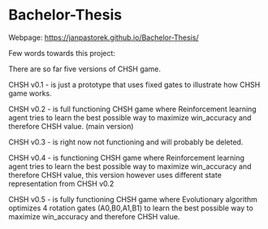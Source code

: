 # Bachelor-Thesis

Webpage:
https://janpastorek.github.io/Bachelor-Thesis/

Few words towards this project:

There are so far five versions of CHSH game.

CHSH v0.1 - is just a prototype that uses fixed gates to illustrate how CHSH game works.

CHSH v0.2 - is full functioning CHSH game where Reinforcement learning agent tries to learn the best possible way to maximize win_accuracy and therefore CHSH value. (main version)

CHSH v0.3 - is right now not functioning and will probably be deleted.

CHSH v0.4 - is functioning CHSH game where Reinforcement learning agent tries to learn the best possible way to maximize win_accuracy and therefore CHSH value, this version however uses different state representation from CHSH v0.2

CHSH v0.5 - is fully functioning CHSH game where Evolutionary algorithm optimizes 4 rotation gates (A0,B0,A1,B1) to learn the best possible way to maximize win_accuracy and therefore CHSH value.

